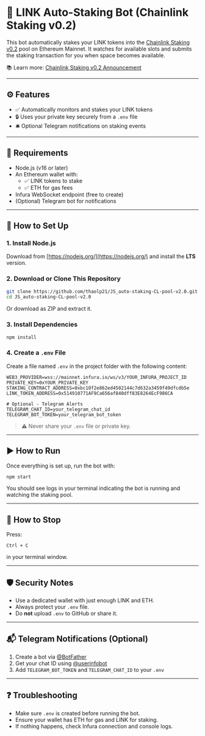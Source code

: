 
# 🤖 LINK Auto-Staking Bot (Chainlink Staking v0.2)

This bot automatically stakes your LINK tokens into the [Chainlink Staking v0.2](https://staking.chain.link) pool on Ethereum Mainnet. It watches for available slots and submits the staking transaction for you when space becomes available.

📚 Learn more: [Chainlink Staking v0.2 Announcement](https://blog.chain.link/chainlink-staking-v0-2-now-live/)

---

## ⚙️ Features

- ✅ Automatically monitors and stakes your LINK tokens
- 🔒 Uses your private key securely from a `.env` file
- 🛎️ Optional Telegram notifications on staking events

---

## 🧰 Requirements

- Node.js (v16 or later)
- An Ethereum wallet with:
  - ✅ LINK tokens to stake
  - ✅ ETH for gas fees
- Infura WebSocket endpoint (free to create)
- (Optional) Telegram bot for notifications

---

## 🚀 How to Set Up

### 1. Install Node.js

Download from [https://nodejs.org/](https://nodejs.org/) and install the **LTS** version.

### 2. Download or Clone This Repository

```bash
git clone https://github.com/thaolp21/JS_auto-staking-CL-pool-v2.0.git
cd JS_auto-staking-CL-pool-v2.0
````

Or download as ZIP and extract it.

### 3. Install Dependencies

```bash
npm install
```

### 4. Create a `.env` File

Create a file named `.env` in the project folder with the following content:

```dotenv
WEB3_PROVIDER=wss://mainnet.infura.io/ws/v3/YOUR_INFURA_PROJECT_ID
PRIVATE_KEY=0xYOUR_PRIVATE_KEY
STAKING_CONTRACT_ADDRESS=0xbc10f2e862ed4502144c7d632a3459f49dfcdb5e
LINK_TOKEN_ADDRESS=0x514910771AF9Ca656af840dff83E8264EcF986CA

# Optional - Telegram Alerts
TELEGRAM_CHAT_ID=your_telegram_chat_id
TELEGRAM_BOT_TOKEN=your_telegram_bot_token
```

> ⚠️ Never share your `.env` file or private key.

---

## ▶️ How to Run

Once everything is set up, run the bot with:

```bash
npm start
```

You should see logs in your terminal indicating the bot is running and watching the staking pool.

---

## 🛑 How to Stop

Press:

```
Ctrl + C
```

in your terminal window.

---

## 🛡 Security Notes

* Use a dedicated wallet with just enough LINK and ETH.
* Always protect your `.env` file.
* Do **not** upload `.env` to GitHub or share it.

---

## 📬 Telegram Notifications (Optional)

1. Create a bot via [@BotFather](https://t.me/BotFather)
2. Get your chat ID using [@userinfobot](https://t.me/userinfobot)
3. Add `TELEGRAM_BOT_TOKEN` and `TELEGRAM_CHAT_ID` to your `.env`

---

## ❓ Troubleshooting

* Make sure `.env` is created before running the bot.
* Ensure your wallet has ETH for gas and LINK for staking.
* If nothing happens, check Infura connection and console logs.

